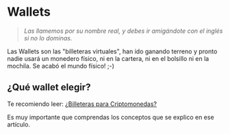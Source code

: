 # Wallets

> *Las llamemos por su nombre real, y debes ir amigándote con el inglés si no lo dominas.*

Las Wallets son las "billeteras virtuales", han ido ganando terreno y pronto nadie usará un monedero físico, ni en la cartera, ni en el bolsillo ni en la mochila. Se acabó el mundo físico! ;-)

## ¿Qué wallet elegir?

Te recomiendo leer: [¿Billeteras para Criptomonedas?](https://www.locademiadigital.com/2017/12/wallet-billetera-o-monedero.html)

Es muy importante que comprendas los conceptos que se explico en ese artículo.